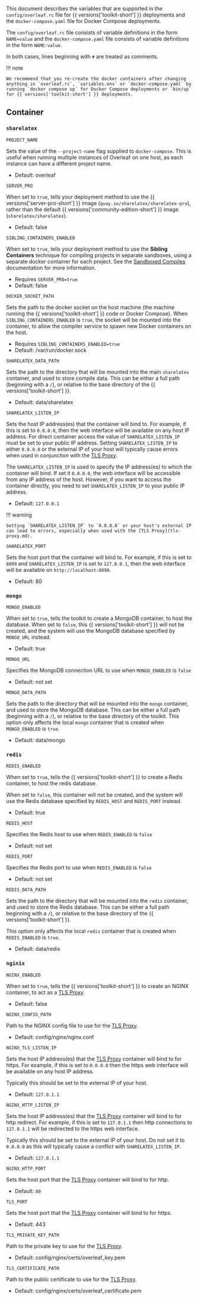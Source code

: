 This document describes the variables that are supported in the `config/overleaf.rc` file for {{ versions['toolkit-short'] }} deployments and the `docker-compose.yaml` file for Docker Compose deployments.

The `config/overleaf.rc` file consists of variable definitions in the form `NAME=value` and the `docker-compose.yaml` file consists of variable definitions in the form `NAME:value`. 

In both cases, lines beginning with `#` are treated as comments.

!!! note

    We recommend that you re-create the docker containers after changing anything in `overleaf.rc`, `variables.env` or `docker-compose.yaml` by running `docker compose up` for Docker Compose deployments or `bin/up` for {{ versions['toolkit-short'] }} deployments.

## Container ##

### `sharelatex` ###

`PROJECT_NAME` 

Sets the value of the `--project-name` flag supplied to `docker-compose`. This is useful when running multiple instances of Overleaf on one host, as each instance can have a different project name.

- Default: overleaf

`SERVER_PRO` 

When set to `true`, tells your deployment method to use the {{ versions['server-pro-short'] }} image (`quay.io/sharelatex/sharelatex-pro`), rather than the default {{ versions['community-edition-short'] }} image (`sharelatex/sharelatex`). 

- Default: false

`SIBLING_CONTAINERS_ENABLED` 

When set to `true`, tells your deployment method to use the **Sibling Containers** technique for compiling projects in separate sandboxes, using a separate docker container for each project. See the [Sandboxed Compiles](https://github.com/sharelatex/sharelatex/wiki/Server-Pro:-sandboxed-compiles) documentation for more information.

- Requires `SERVER_PRO=true`
- Default: false

`DOCKER_SOCKET_PATH` 

Sets the path to the docker socket on the host machine (the machine running the {{ versions['toolkit-short'] }} code or Docker Compose). When `SIBLING_CONTAINERS_ENABLED` is `true`, the socket will be mounted into the container, to allow the compiler service to spawn new Docker containers on the host.

- Requires `SIBLING_CONTAINERS_ENABLED=true`
- Default: /var/run/docker.sock

`SHARELATEX_DATA_PATH` 

Sets the path to the directory that will be mounted into the main `sharelatex` container, and used to store compile data. This can be either a full path (beginning with a `/`), or relative to the base directory of the {{ versions['toolkit-short'] }}.

- Default: data/sharelatex

`SHARELATEX_LISTEN_IP` 

Sets the host IP address(es) that the container will bind to. For example, if this is set to `0.0.0.0`, then the web interface will be available on any host IP address. For direct container access the value of `SHARELATEX_LISTEN_IP` must be set to your public IP address. Setting `SHARELATEX_LISTEN_IP` to either `0.0.0.0` or the external IP of your host will typically cause errors when used in conjunction with the [TLS Proxy](tls-proxy.md).

The `SHARELATEX_LISTEN_IP` is used to specify the IP address(es) to which the container will bind. If set it `0.0.0.0`, the web interface will be accessible from any IP address of the host. However, if you want to access the container directly, you need to set `SHARELATEX_LISTEN_IP` to your public IP address. 

- Default: `127.0.0.1`

!!! warning

    Setting `SHARELATEX_LISTEN_IP` to `0.0.0.0` or your host's external IP can lead to errors, especially when used with the [TLS Proxy](tls-proxy.md).

`SHARELATEX_PORT` 

Sets the host port that the container will bind to. For example, if this is set to `8099` and `SHARELATEX_LISTEN_IP` is set to `127.0.0.1`, then the web interface will be available on `http://localhost:8099`.

- Default: 80

### `mongo` ###

`MONGO_ENABLED` 

When set to `true`, tells the toolkit to create a MongoDB container, to host the database.
When set to `false`, this {{ versions['toolkit-short'] }} will not be created, and the system will use the MongoDB database specified by `MONGO_URL` instead.

- Default: true

`MONGO_URL` 

Specifies the MongoDB connection URL to use when `MONGO_ENABLED` is `false`

- Default: not set

`MONGO_DATA_PATH` 

Sets the path to the directory that will be mounted into the `mongo` container, and used to store the MongoDB database. This can be either a full path (beginning with a `/`), or relative to the base directory of the toolkit. This option only affects the local `mongo` container that is created when `MONGO_ENABLED` is `true`.

- Default: data/mongo

### `redis` ###

`REDIS_ENABLED` 

When set to `true`, tells the {{ versions['toolkit-short'] }} to create a Redis container, to host the redis database.

When set to `false`, this container will not be created, and the system will use the Redis database specified by `REDIS_HOST` and `REDIS_PORT` instead.

- Default: true

`REDIS_HOST` 

Specifies the Redis host to use when `REDIS_ENABLED` is `false`

- Default: not set

`REDIS_PORT` 

Specifies the Redis port to use when `REDIS_ENABLED` is `false`

- Default: not set

`REDIS_DATA_PATH` 

Sets the path to the directory that will be mounted into the `redis` container, and used to store the Redis database. This can be either a full path beginning with a `/`), or relative to the base directory of the {{ versions['toolkit-short'] }}. 

This option only affects the local `redis` container that is created when `REDIS_ENABLED` is `true`.

- Default: data/redis

### `nginix` ###

`NGINX_ENABLED` 

When set to `true`, tells the {{ versions['toolkit-short'] }} to create an NGINX container, to act as a [TLS Proxy](tls-proxy.md).

- Default: false

`NGINX_CONFIG_PATH` 

Path to the NGINX config file to use for the [TLS Proxy](tls-proxy.md).

- Default: config/nginx/nginx.conf

`NGINX_TLS_LISTEN_IP` 

Sets the host IP address(es) that the [TLS Proxy](tls-proxy.md) container will bind to for https. For example, if this is set to `0.0.0.0` then the https web interface will be available on any host IP address.

Typically this should be set to the external IP of your host.

- Default: `127.0.1.1`

`NGINX_HTTP_LISTEN_IP` 

Sets the host IP address(es) that the [TLS Proxy](tls-proxy.md) container will bind to for http redirect. For example, if this is set to `127.0.1.1` then http connections to `127.0.1.1` will be redirected to the https web interface.

Typically this should be set to the external IP of your host. Do not set it to `0.0.0.0` as this will typically cause a conflict with `SHARELATEX_LISTEN_IP`.

- Default: `127.0.1.1`

`NGINX_HTTP_PORT` 

Sets the host port that the [TLS Proxy](tls-proxy.md) container will bind to for http.

- Default: `80`

`TLS_PORT` 

Sets the host port that the [TLS Proxy](tls-proxy.md) container will bind to for https.

- Default: 443

`TLS_PRIVATE_KEY_PATH` 

Path to the private key to use for the [TLS Proxy](tls-proxy.md).

- Default: config/nginx/certs/overleaf_key.pem

`TLS_CERTIFICATE_PATH` 

Path to the public certificate to use for the [TLS Proxy](tls-proxy.md).

- Default: config/nginx/certs/overleaf_certificate.pem